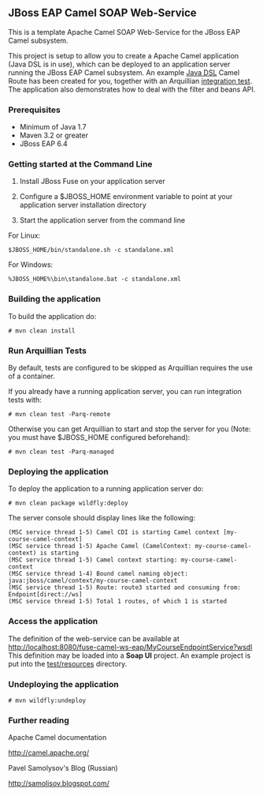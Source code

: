 ## JBoss EAP Camel SOAP Web-Service

This is a template Apache Camel SOAP Web-Service for the JBoss EAP Camel subsystem. 

This project is setup to allow you to create a Apache Camel application (Java DSL is in use), which can be deployed to an 
application server running the JBoss EAP Camel subsystem. An example 
[Java DSL](src/main/java/lv/jbossfuse/course/ws/MyCourseCamelContextBuilder.java) Camel Route has been created for you, together
with an Arquillian [integration test](src/test/java/lv/jbossfuse/course/ws/test/MyCourseEndpointTest.java). The application also 
demonstrates how to deal with the filter and beans API.


### Prerequisites

* Minimum of Java 1.7
* Maven 3.2 or greater
* JBoss EAP 6.4


### Getting started at the Command Line

1. Install JBoss Fuse on your application server

2. Configure a $JBOSS_HOME environment variable to point at your application server installation directory

3. Start the application server from the command line

For Linux:
```
$JBOSS_HOME/bin/standalone.sh -c standalone.xml
```

For Windows:
```
%JBOSS_HOME%\bin\standalone.bat -c standalone.xml
```


### Building the application

To build the application do:

```
# mvn clean install
```


### Run Arquillian Tests
    
By default, tests are configured to be skipped as Arquillian requires the use of a container.

If you already have a running application server, you can run integration tests with:

```
# mvn clean test -Parq-remote
```

Otherwise you can get Arquillian to start and stop the server for you (Note: you must have $JBOSS_HOME configured beforehand):

```
# mvn clean test -Parq-managed
```


### Deploying the application

To deploy the application to a running application server do:

```
# mvn clean package wildfly:deploy
```

The server console should display lines like the following:

```
(MSC service thread 1-5) Camel CDI is starting Camel context [my-course-camel-context]
(MSC service thread 1-5) Apache Camel (CamelContext: my-course-camel-context) is starting
(MSC service thread 1-5) Camel context starting: my-course-camel-context
(MSC service thread 1-4) Bound camel naming object: java:jboss/camel/context/my-course-camel-context
(MSC service thread 1-5) Route: route3 started and consuming from: Endpoint[direct://ws]
(MSC service thread 1-5) Total 1 routes, of which 1 is started
```


### Access the application

The definition of the web-service can be available at <http://localhost:8080/fuse-camel-ws-eap/MyCourseEndpointService?wsdl>
This definition may be loaded into a **Soap UI** project. An example project is put into the 
[test/resources](src/test/resources/MyCourseEndpointService-soapui-project.xml) directory.


### Undeploying the application

```
# mvn wildfly:undeploy
```


### Further reading

Apache Camel documentation

http://camel.apache.org/

Pavel Samolysov's Blog (Russian)

http://samolisov.blogspot.com/
